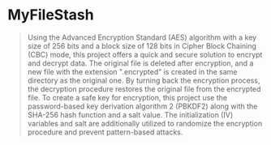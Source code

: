 # MyFileStash

> Using the Advanced Encryption Standard (AES) algorithm with a key size of 256 bits and a block size of 128 bits in Cipher Block Chaining (CBC) mode, this project offers a quick and secure solution to encrypt and decrypt data. 
The original file is deleted after encryption, and a new file with the extension ".encrypted" is created in the same directory as the original one. 
By turning back the encryption process, the decryption procedure restores the original file from the encrypted file. 
To create a safe key for encryption, this project use the password-based key derivation algorithm 2 (PBKDF2) along with the SHA-256 hash function and a salt value. 
The initialization (IV) variables and salt are additionally utilized to randomize the encryption procedure and prevent pattern-based attacks.


